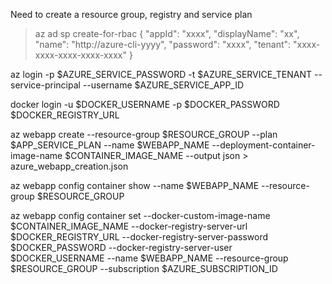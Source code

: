 Need to create a resource group, registry and service plan

>az ad sp create-for-rbac
{
  "appId": "xxxx",
  "displayName": "xx",
  "name": "http://azure-cli-yyyy",
  "password": "xxxx",
  "tenant": "xxxx-xxxx-xxxx-xxxx-xxxx"
}


az login -p $AZURE_SERVICE_PASSWORD -t $AZURE_SERVICE_TENANT  --service-principal --username $AZURE_SERVICE_APP_ID

docker login -u $DOCKER_USERNAME -p $DOCKER_PASSWORD  $DOCKER_REGISTRY_URL

az webapp create --resource-group $RESOURCE_GROUP --plan $APP_SERVICE_PLAN --name $WEBAPP_NAME --deployment-container-image-name $CONTAINER_IMAGE_NAME --output json > azure_webapp_creation.json

az webapp config container show --name $WEBAPP_NAME --resource-group $RESOURCE_GROUP

az webapp config container set --docker-custom-image-name $CONTAINER_IMAGE_NAME --docker-registry-server-url $DOCKER_REGISTRY_URL --docker-registry-server-password $DOCKER_PASSWORD --docker-registry-server-user $DOCKER_USERNAME --name $WEBAPP_NAME --resource-group $RESOURCE_GROUP --subscription $AZURE_SUBSCRIPTION_ID
